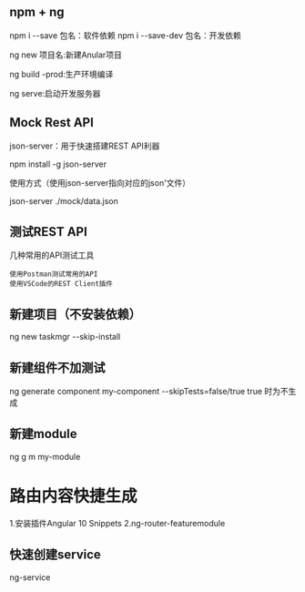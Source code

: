 ## npm + ng
 
 npm i --save 包名：软件依赖 npm i --save-dev 包名：开发依赖

 ng new 项目名:新建Anular项目

 ng build -prod:生产环境编译

 ng serve:启动开发服务器


 ## Mock Rest API

 json-server：用于快速搭建REST API利器

 npm install -g json-server

 使用方式（使用json-server指向对应的json'文件）

 json-server ./mock/data.json 

## 测试REST API

几种常用的API测试工具

    使用Postman测试常用的API
    使用VSCode的REST Client插件

## 新建项目（不安装依赖）

ng new taskmgr --skip-install

## 新建组件不加测试

ng generate component my-component --skipTests=false/true  true 时为不生成 
## 新建module 
 ng g m my-module

 # 路由内容快捷生成
 
 1.安装插件Angular 10 Snippets
 2.ng-router-featuremodule

## 快速创建service
 ng-service
